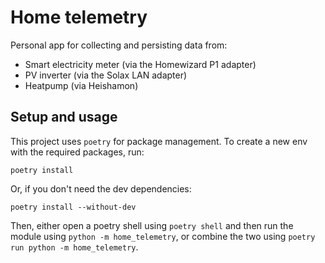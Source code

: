 # Home telemetry

Personal app for collecting and persisting data from:

- Smart electricity meter (via the Homewizard P1 adapter)
- PV inverter (via the Solax LAN adapter)
- Heatpump (via Heishamon)

## Setup and usage

This project uses `poetry` for package management. To create a new env with the required packages, run:

`poetry install`

Or, if you don't need the dev dependencies:

`poetry install --without-dev`

Then, either open a poetry shell using `poetry shell` and then run the module using `python -m home_telemetry`, or combine the two using `poetry run python -m home_telemetry`.